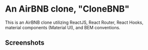 # An AirBNB clone, "CloneBNB"
This is an AirBNB clone utilizing ReactJS, React Router, React Hooks, material components (Material UI), and BEM conventions.

## Screenshots

